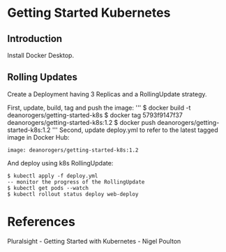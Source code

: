 # Getting Started Kubernetes

## Introduction

Install Docker Desktop.

## Rolling Updates

Create a Deployment having 3 Replicas and a RollingUpdate strategy.

First, update, build, tag and push the image:
'''
$ docker build -t deanorogers/getting-started-k8s
$ docker tag 5793f9147f37 deanorogers/getting-started-k8s:1.2
$ docker push deanorogers/getting-started-k8s:1.2
'''
Second, update deploy.yml to refer to the latest tagged image in Docker Hub:
```
image: deanorogers/getting-started-k8s:1.2
```
And deploy using k8s RollingUpdate:
```
$ kubectl apply -f deploy.yml
-- monitor the progress of the RollingUpdate
$ kubectl get pods --watch
$ kubectl rollout status deploy web-deploy
```

# References
Pluralsight - Getting Started with Kubernetes - Nigel Poulton


